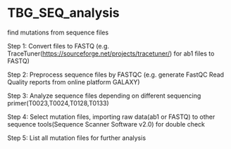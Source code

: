 # TBG_SEQ_analysis
find mutations from sequence files

Step 1: Convert files to FASTQ (e.g. TraceTuner(https://sourceforge.net/projects/tracetuner/) for ab1 files to FASTQ)

Step 2: Preprocess sequence files by FASTQC (e.g. generate FastQC Read Quality reports from online platform GALAXY)

Step 3: Analyze sequence files depending on different sequencing primer(T0023,T0024,T0128,T0133)

Step 4: Select mutation files, importing raw data(ab1 or FASTQ) to other sequence tools(Sequence Scanner Software v2.0) for double check 

Step 5: List all mutation files for further analysis 
